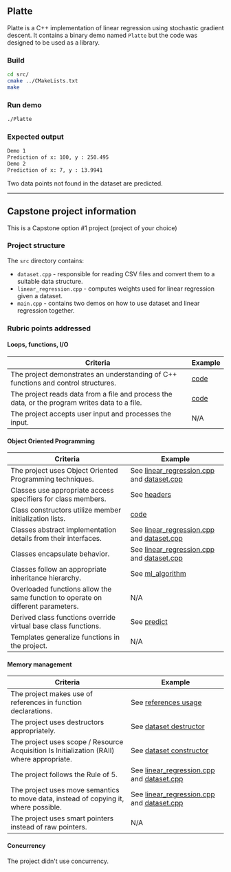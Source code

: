 ## Platte

Platte is a C++ implementation of linear regression using stochastic gradient
descent. It contains a binary demo named `Platte` but the code was designed to
be used as a library.

### Build
```bash
cd src/
cmake ../CMakeLists.txt
make
```
### Run demo
```bash
./Platte
```
### Expected output
```bash
Demo 1
Prediction of x: 100, y : 250.495 
Demo 2
Prediction of x: 7, y : 13.9941 
```
Two data points not found in the dataset are predicted.

---
## Capstone project information

This is a Capstone option #1 project (project of your choice)

### Project structure

The `src` directory contains:
* `dataset.cpp` - responsible for reading CSV files and convert them to a suitable data structure.
* `linear_regression.cpp` - computes weights used for linear regression given a dataset.
* `main.cpp` - contains two demos on how to use dataset and linear regression together.

### Rubric points addressed

#### Loops, functions, I/O

| Criteria                                                                                       | Example                                                                       |  
|------------------------------------------------------------------------------------------------|-------------------------------------------------------------------------------|
| The project demonstrates an understanding of C++ functions and control structures.             | [code](https://github.com/daviduvalle/platte/blob/master/src/dataset.cpp#L23-L59) |
| The project reads data from a file and process the data, or the program writes data to a file. | [code](https://github.com/daviduvalle/platte/blob/master/src/dataset.cpp#L23-L59)                                                                               |
| The project accepts user input and processes the input.                                        | N/A                                                                           |

#### Object Oriented Programming

| Criteria                                                                                 | Example                                                                                                                                                                                        |  
|------------------------------------------------------------------------------------------|------------------------------------------------------------------------------------------------------------------------------------------------------------------------------------------------|
| The project uses Object Oriented Programming techniques.      | See [linear_regression.cpp](https://github.com/daviduvalle/platte/blob/master/src/linear_regression.cpp)  and [dataset.cpp](https://github.com/daviduvalle/platte/blob/master/src/dataset.cpp) |
| Classes use appropriate access specifiers for class members. | See [headers](https://github.com/daviduvalle/platte/tree/master/include)                                                                                                                       |
| Class constructors utilize member initialization lists.                                  | [code](https://github.com/daviduvalle/platte/blob/master/include/dataset.h#L15-L18)                                                                                                            |
| Classes abstract implementation details from their interfaces.     | See [linear_regression.cpp](https://github.com/daviduvalle/platte/blob/master/src/linear_regression.cpp)  and [dataset.cpp](https://github.com/daviduvalle/platte/blob/master/src/dataset.cpp) |
| Classes encapsulate behavior. | See [linear_regression.cpp](https://github.com/daviduvalle/platte/blob/master/src/linear_regression.cpp)  and [dataset.cpp](https://github.com/daviduvalle/platte/blob/master/src/dataset.cpp) |
| Classes follow an appropriate inheritance hierarchy.                                   | See [ml_algorithm](https://github.com/daviduvalle/platte/blob/master/include/ml_algorithm.h)                                                                                                   |
| Overloaded functions allow the same function to operate on different parameters.     | N/A                                                                                                                                                                                            |
| Derived class functions override virtual base class functions.| See [predict](https://github.com/daviduvalle/platte/blob/master/src/linear_regression.cpp#L136)                                                                                                |
| Templates generalize functions in the project.                                 | N/A                                                                                                                                                                                            |


#### Memory management

| Criteria                                                     | Example                                                                                                                                                                                        |  
|--------------------------------------------------------------|------------------------------------------------------------------------------------------------------------------------------------------------------------------------------------------------|
| The project makes use of references in function declarations.                                                             | See [references usage](https://github.com/daviduvalle/platte/blob/master/src/linear_regression.cpp#L111)                                                                                       |
| The project uses destructors appropriately. | See [dataset destructor](https://github.com/daviduvalle/platte/blob/master/src/dataset.cpp#L122)                                                                                               |
| The project uses scope / Resource Acquisition Is Initialization (RAII) where appropriate.     | See [dataset constructor](https://github.com/daviduvalle/platte/blob/master/include/dataset.h)                                                                                                 |
| The project follows the Rule of 5.| See [linear_regression.cpp](https://github.com/daviduvalle/platte/blob/master/src/linear_regression.cpp)  and [dataset.cpp](https://github.com/daviduvalle/platte/blob/master/src/dataset.cpp) |
| The project uses move semantics to move data, instead of copying it, where possible.                               | See [linear_regression.cpp](https://github.com/daviduvalle/platte/blob/master/src/linear_regression.cpp)  and [dataset.cpp](https://github.com/daviduvalle/platte/blob/master/src/dataset.cpp) |
| The project uses smart pointers instead of raw pointers.        | N/A                                                                                                                                                                                            |

#### Concurrency
The project didn't use concurrency.